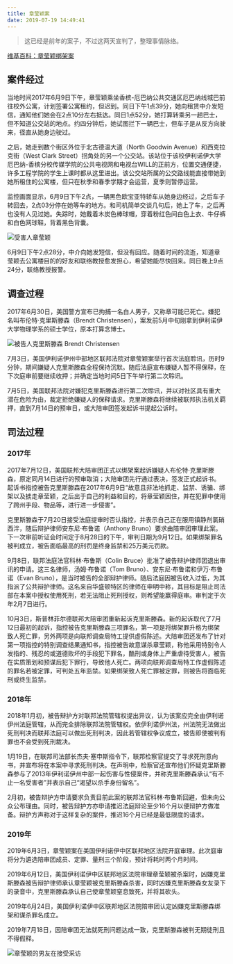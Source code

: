 ```yaml
---
title: 章莹颖案
date: 2019-07-19 14:49:41
---
```


> 这已经是前年的案子，不过这两天宣判了，整理事情脉络。

[维基百科：章莹颖绑架案](https://zh.wikipedia.org/zh-hans/%E7%AB%A0%E8%8E%B9%E9%A2%96%E7%BB%91%E6%9E%B6%E6%A1%88)

## 案件经过

当地时间2017年6月9日下午，章莹颖乘坐香槟-厄巴纳公共交通区厄巴纳线城巴前往校外公寓，计划签署公寓租约，但迟到。同日下午1点39分，她向租赁中介发短信，通知他们她会在2点10分左右抵达。同日1点52分，她打算转乘另一趟巴士，但不知道公交站的地点。约四分钟后，她试图拦下一辆巴士，但车子是从反方向驶来，径直从她身边驶过。

之后，她走到数个街区外位于北古德温大道（North Goodwin Avenue）和西克拉克街（West Clark Street）拐角处的另一个公交站。该站位于该校伊利诺伊大学厄巴纳-香槟分校传媒学院的公共电视网和电视台WILL的正前方，位置交通便捷，许多工程学院的学生上课时都从这里进出。该公交站所属的公交路线能直接带她到她所租住的公寓楼，但只在秋季和春季学期才会运营，夏季则暂停运营。

监控画面显示，6月9日下午2点，一辆黑色欧宝亚特轿车从她身边经过，之后车子转回去，2点03分停在她等车的地方。和司机简单交谈几句后，她上了车，之后再也没有人见过她。失踪时，她戴着木炭色棒球帽，穿着粉红色间白色上衣、牛仔裤和白色网球鞋，背着黑色背囊。

![受害人章莹颖](https://imgs.codewoody.com/uploads/big/00e5e0a150c1b3ea2dd86b60eda17e78.jpg)

6月9日下午2点28分，中介向她发短信，但没有回应。随着时间的流逝，知道章莹颖去公寓楼目的的好友和联络教授愈发担心，希望她能尽快回来。同日晚上9点24分，联络教授报警。

## 调查过程

2017年6月30日，美国警方宣布已拘捕一名白人男子，又称章可能已死亡。嫌犯名叫布伦特·克里斯滕森（Brendt Christensen），案发前5月中旬刚拿到伊利诺伊大学物理学系的硕士学位，原本打算念博士。

![被告人克里斯滕森 Brendt Christensen](https://imgs.codewoody.com/uploads/big/ec4086430c5b1098979291cc5ba8ffba.jpg)

7月3日，美国伊利诺伊州中部地区联邦法院对章莹颖案举行首次法庭聆讯，历时9分钟，期间嫌疑人克里斯滕森全程保持沉默。随后法庭宣布嫌疑人暂不得保释，在下次庭审前要继续收押；并确定当地时间5日下午举行第二次聆讯。

7月5日，美国联邦法院对嫌犯克里斯滕森进行第二次聆讯，并以对社区具有重大潜在危险为由，裁定拒绝嫌疑人的保释请求。克里斯滕森将继续被联邦执法机关羁押，直到7月14日的预审日，或大陪审团签发起诉书提起公诉时。

## 司法过程

### 2017年

2017年7月12日，美国联邦大陪审团正式以绑架案起诉嫌疑人布伦特·克里斯滕森，原定同月14日进行的预审取消；大陪审团先行通过表决，签发正式起诉书。起诉书指控被告克里斯滕森在2017年6月9日“故意且非法地抓走、监禁、诱骗、绑架以及掳走章莹颖，之后出于自己的利益和目的，将章莹颖困住，并在犯罪中使用了跨州手段、物品等，进行进一步侵害”。

克里斯滕森于7月20日接受法庭提审时否认指控，并表示自己正在服用镇静剂氯硝西泮，随后辩护律师安东尼·布鲁诺（Anthony Bruno）要求由陪审团审理此案。下一次审前听证会时间定于8月28日的下午，审判日期为9月12日。如果绑架罪名被判成立，被告面临最高的刑罚是终身监禁和25万美元罚款。

9月8日，联邦法庭法官科林·布鲁斯（Colin Bruce）批准了被告辩护律师团退出审讯的申请。这三名律师，汤姆·布鲁诺（Tom Bruno）、安东尼·布鲁诺和伊万·布鲁诺（Evan Bruno），是当时被告的全部辩护律师。随后法庭因被告收入过低，为其指派了公共辩护律师。这名来自华盛顿特区的律师在申明中称，其目标是阻止司法部在本案中授权使用死刑，若无法阻止死刑授权，则希望能赢得庭审。审判定于次年2月7日进行。

10月3日，斯普林菲尔德联邦大陪审团重新起诉克里斯滕森。新的起诉取代了7月12日最初的起诉，指控被告克里斯滕森三项罪名，第一项是将绑架罪升格为绑架致人死亡罪，另外两项是向联邦调查局特工提供虚假陈述。大陪审团还发布了针对第一项指控的特别调查结果通知书，指控被告故意谋杀章莹颖，称他采用特别令人发指的、残忍的或道德败坏的手段犯下罪名，酷刑或身体上严重虐待受害人，被告在实质策划和预谋后犯下罪行，导致他人死亡。两项向联邦调查局特工作虚假陈述的罪名若被定罪，可判处五年监禁。如果绑架致人死亡罪被定罪，则被告将面临死刑或终生监禁。

### 2018年

2018年1月初，被告辩护方对联邦法院管辖权提出异议，认为该案应完全由伊利诺伊州法庭管辖，从而完全排除联邦法院管辖权。依伊利诺伊州法，州法院无法做出死刑判决而联邦法庭可以做出死刑判决，因此若管辖权争议成立，被告即使被判有罪也不会受到死刑裁决。

1月19日，在联邦司法部长杰夫·塞申斯指令下，联邦检察官提交了寻求死刑意向书，并宣布将在本案中寻求死刑判决。在声明中，检察官还宣布他们怀疑克里斯滕森参与了2013年伊利诺伊州中部一起伤害与性侵案件，并称克里斯滕森承认“有不止一名受害者”并表示自己“渴望以杀手身份留名”。

2月初，被告辩护方申请要求负责目前此案的联邦法官科林·布鲁斯回避，但未向公众公布理由。同时，被告辩护方亦申请推迟法庭辩论至少16个月以便辩护方做准备。辩护方声称对于这样复杂的案件，推迟16个月已经是最低限度的请求。

### 2019年

2019年6月3日，章莹颖案在美国伊利诺伊中区联邦地区法院开庭审理。此次庭审将分为遴选陪审团成员、定罪、量刑三个阶段，预计将耗时两个月时间。

2019年6月12日，美国伊利诺伊中区联邦地区法院审理章莹颖被杀案时，凶嫌克里斯滕森被告辩护律师承认章莹颖被克里斯滕森杀害，同时凶嫌克里斯滕森女友录下的录音中，克里斯滕森承认自己使章莹颖窒息致死，并将其砍头。

2019年6月24日，美国伊利诺伊中区联邦地区法院陪审团认定凶嫌克里斯滕森绑架和谋杀罪名成立。

2019年7月18日，因陪审团无法就死刑问题达成一致，克里斯滕森被判无期徒刑且不得假释。

![章莹颖的男友在接受采访](https://imgs.codewoody.com/uploads/big/5abe9d45a417dcc0822dfef5d59c52b6.jpg)
